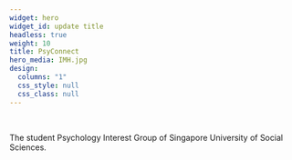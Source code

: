 ```yaml
---
widget: hero
widget_id: update title
headless: true
weight: 10
title: PsyConnect
hero_media: IMH.jpg
design:
  columns: "1"
  css_style: null
  css_class: null
---
```

<br>

The student Psychology Interest Group of Singapore University of Social Sciences.